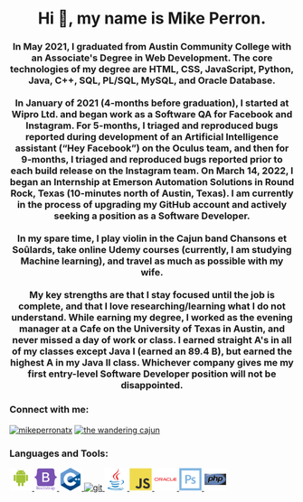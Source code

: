 <h1 align="center">Hi 👋, my name is Mike Perron. </h1>
<h3 align="center">
In May 2021, I graduated from Austin Community College with an Associate's Degree in Web Development. The core technologies of my degree are HTML, CSS, JavaScript, Python, Java, C++, SQL, PL/SQL, MySQL, and Oracle Database.
<br/>
<br/>
In January of 2021 (4-months before graduation), I started at Wipro Ltd. and began work as a Software QA for Facebook and Instagram. For 5-months, I triaged and reproduced bugs reported during development of an Artificial Intelligence assistant (“Hey Facebook”) on the Oculus team, and then for 9-months, I triaged and reproduced bugs reported prior to each build release on the Instagram team.
On March 14, 2022, I began an Internship at Emerson Automation Solutions in Round Rock, Texas (10-minutes north of Austin, Texas). I am currently in the process of upgrading my GitHub account and actively seeking a position as a Software Developer.
<br/>
<br/>
In my spare time, I play violin in the Cajun band Chansons et Soûlards, take online Udemy courses (currently, I am studying Machine learning), and travel as much as possible with my wife.
<br/>
<br/>
My key strengths are that I stay focused until the job is complete, and that I love researching/learning what I do not understand. While earning my degree, I worked as the evening manager at a Cafe on the University of Texas in Austin, and never missed a day of work or class. I earned straight A's in all of my classes except Java I (earned an 89.4 B), but earned the highest A in my Java II class.
Whichever company gives me my first entry-level Software Developer position will not be disappointed.</h3>

<h3 align="left">Connect with me:</h3>
<p align="left">
<a href="https://www.linkedin.com/in/michael-perron-6807791a8/" target="blank"><img align="center" src="https://raw.githubusercontent.com/rahuldkjain/github-profile-readme-generator/master/src/images/icons/Social/linked-in-alt.svg" alt="mikeperronatx" height="30" width="40" /></a>
<a href="https://www.youtube.com/c/the wandering cajun" target="blank"><img align="center" src="https://raw.githubusercontent.com/rahuldkjain/github-profile-readme-generator/master/src/images/icons/Social/youtube.svg" alt="the wandering cajun" height="30" width="40" /></a>
</p>

<h3 align="left">Languages and Tools:</h3>
<p align="left"> <a href="https://developer.android.com" target="_blank" rel="noreferrer"> <img src="https://raw.githubusercontent.com/devicons/devicon/master/icons/android/android-original-wordmark.svg" alt="android" width="40" height="40"/> </a> <a href="https://getbootstrap.com" target="_blank" rel="noreferrer"> <img src="https://raw.githubusercontent.com/devicons/devicon/master/icons/bootstrap/bootstrap-plain-wordmark.svg" alt="bootstrap" width="40" href="https://www.w3schools.com/cpp/" target="_blank" rel="noreferrer"> <img src="https://raw.githubusercontent.com/devicons/devicon/master/icons/cplusplus/cplusplus-original.svg" alt="cplusplus" width="40" height="40"/> </a> <a href="https://git-scm.com/" target="_blank" rel="noreferrer"> <img src="https://www.vectorlogo.zone/logos/git-scm/git-scm-icon.svg" alt="git" width="40" height="40"/> </a> <a href="https://www.java.com" target="_blank" rel="noreferrer"> <img src="https://raw.githubusercontent.com/devicons/devicon/master/icons/java/java-original.svg" alt="java" width="40" height="40"/> </a> <a href="https://developer.mozilla.org/en-US/docs/Web/JavaScript" target="_blank" rel="noreferrer"> <img src="https://raw.githubusercontent.com/devicons/devicon/master/icons/javascript/javascript-original.svg" alt="javascript" width="40" src="https://raw.githubusercontent.com/devicons/devicon/master/icons/mysql/mysql-original-wordmark.svg" alt="mysql" width="40" height="40"/> </a> <a href="https://www.oracle.com/" target="_blank" rel="noreferrer"> <img src="https://raw.githubusercontent.com/devicons/devicon/master/icons/oracle/oracle-original.svg" alt="oracle" width="40" height="40"/> </a> <a href="https://www.photoshop.com/en" target="_blank" rel="noreferrer"> <img src="https://raw.githubusercontent.com/devicons/devicon/master/icons/photoshop/photoshop-line.svg" alt="photoshop" width="40" height="40"/> </a> <a href="https://www.php.net" target="_blank" rel="noreferrer"> <img src="https://raw.githubusercontent.com/devicons/devicon/master/icons/php/php-original.svg" alt="php" width="40" height="40"/> </a> <a src="https://raw.githubusercontent.com/devicons/devicon/master/icons/python/python-original.svg" alt="python" width="40" height="40"/> </a> <a 
